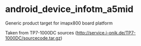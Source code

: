 android_device_infotm_a5mid
===========================

Generic product target for imapx800 board platform

Taken from TP7-1000DC sources (http://service.i-onik.de/TP7-1000DC/sourcecode.tar.gz)

